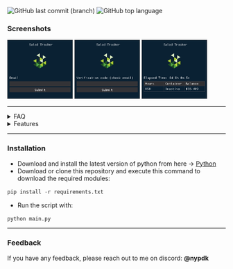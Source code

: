 ![GitHub last commit (branch)](https://img.shields.io/github/last-commit/curv3ball/saladtracker/main) ![GitHub top language](https://img.shields.io/github/languages/top/curv3ball/saladtracker)

### Screenshots
<img src="https://github.com/curv3ball/saladtracker/blob/main/examples/img1.png" width="30%"></img>
<img src="https://github.com/curv3ball/saladtracker/blob/main/examples/img2.png" width="30%"></img>
<img src="https://github.com/curv3ball/saladtracker/blob/main/examples/img3.png" width="30%"></img>

___

<details>
<summary>FAQ</summary>
 
#### Is this safe to use?
- Yes, the script doesn't store your email or 2fa code, nor does it even have the capability to do so.<br>
Check the source or ask someone who knows about python to check it for you.

#### Is this allowed by Salad?
- Yes and no. This is more of a grey area as salad apparently has rules against apps that assist you with using salad<br>
but the apps targeted have all been able to give you some added functionality that salad didn't natively have, this does not do that.<br>
I have spoken to support members of the salad community, and this is what i was told: [Img1](https://i.imgur.com/Wgu1Apt.png) , [Img2](https://i.imgur.com/sGG9bOq.png)<br>
So you will not get in trouble for **using** this, but it is generally not allowed by their community.<br>
- **TDLR; It's safe to use and no one will even know you're using it, but it is **not** allowed**


#### Can I request a feature?
- Yes, you can request a feature by messaging me on discord, **@nypdk**
</details>

<details>
 <summary>Features</summary>
 
 - ✅ Total chopping hours
 - ✅ Active container check
 - ✅ Current salad balance
 - ✅ Show if you're using a container, trex or xmrig
 - ❌ Export earning history chart
 - ❌ Check rewards you've redeemed / can redeem
 - ❌ Check how close you are to specific rewards
 - ❌ Check your referral bonuses / stats
 - ❌ Notify salad alerts
 - ❌ Notify salad bonuses
 - ✅ Automatically buy reward **[THIS IS AGAINST SALAD TOS AND IS NOT AVAILABLE IN THE PUBLIC SOURCE]**
</details>

___


### Installation
- Download and install the latest version of python from here -> [Python](https://www.python.org/downloads/)
- Download or clone this repository and execute this command to download the required modules:
```python
pip install -r requirements.txt
```
 - Run the script with:
```python
python main.py
```
___

### Feedback
If you have any feedback, please reach out to me on discord: **@nypdk**
 
